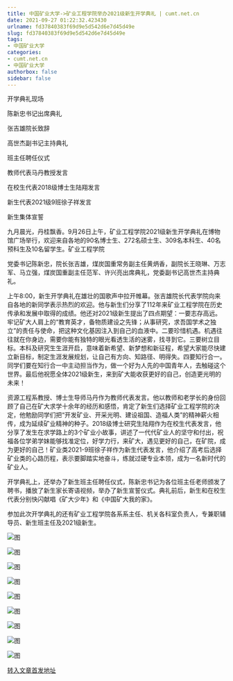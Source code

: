 ```yaml
---
title: 中国矿业大学->矿业工程学院举办2021级新生开学典礼 | cumt.net.cn
date: 2021-09-27 01:22:32.423430
urlname: fd37840383f69d9e5d542d6e7d45d49e
slug: fd37840383f69d9e5d542d6e7d45d49e
tags: 
- 中国矿业大学
categories:
- cumt.net.cn
- 中国矿业大学
authorbox: false
sidebar: false
---
```

开学典礼现场

陈新忠书记出席典礼

张吉雄院长致辞

高世杰副书记主持典礼

班主任聘任仪式

教师代表马丹教授发言

在校生代表2018级博士生陆翔发言

新生代表2021级9班徐子祥发言

新生集体宣誓

九月晨光，丹桂飘香。9月26日上午，矿业工程学院2021级新生开学典礼在博物馆广场举行，欢迎来自各地的90名博士生、272名硕士生、309名本科生、40名预科生及10名留学生。矿业工程学院
<!--more-->
党委书记陈新忠，院长张吉雄，煤炭国重常务副主任黄炳香，副院长王晓琳、万志军、马立强，煤炭国重副主任范军、许兴亮出席典礼，党委副书记高世杰主持典礼。

上午8:00，新生开学典礼在雄壮的国歌声中拉开帷幕。张吉雄院长代表学院向来自各地的新同学表示热烈的欢迎。他与新生们分享了112年来矿业工程学院在历史传承和发展中取得的成绩。他还对2021级新生提出了四点期望：一要志存高远。牢记矿大人肩上的“教育英才，备物质建设之先锋；从事研究，求吾国学术之独立”的责任与使命，把这种文化基因注入到自己的血液中。二要珍惜机遇。机遇往往就在你身边，需要你能有独特的眼光看透生活的迷雾，找寻到它。三要树立目标。本科及研究生生涯开启，意味着新希望、新梦想和新征程，希望大家能尽快建立新目标，制定生涯发展规划，让自己有方向、知路径、明得失。四要知行合一。同学们要在知行合一中主动担当作为，做一个好为人先的中国青年人，去触碰这个世界。最后他祝愿全体2021级新生，来到矿大能收获更好的自己，创造更光明的未来！

资源工程系教授、博士生导师马丹作为教师代表发言。他以教师和老学长的身份回顾了自己在矿大求学十余年的经历和感悟，肯定了新生们选择矿业工程学院的决定，他勉励同学们把“开发矿业、开采光明、建设祖国、造福人类”的精神薪火相传，成为延续矿业精神的种子。2018级博士研究生陆翔作为在校生代表发言，他分享了发生在求学路上的3个矿业小故事，讲述了一代代矿业人的坚守和付出，祝福各位学弟学妹能够找准定位，好学力行，来矿大，遇见更好的自己，在矿院，成为更好的自己！矿业类2021-9班徐子祥作为新生代表发言，他介绍了高考后选择矿业类的心路历程，表示要脚踏实地奋斗，练就过硬专业本领，成为一名新时代的矿业人。

开学典礼上，还举办了新生班主任聘任仪式，陈新忠书记为各位班主任老师颁发了聘书，播放了新生家长寄语视频，举办了新生宣誓仪式。典礼前后，新生和在校生代表分别快闪献唱《矿大少年》和《中国矿大我的家》。

参加此次开学典礼的还有矿业工程学院各系系主任、机关各科室负责人，专兼职辅导员、新生班主任及2021级新生。

![图](http://xwzx.cumt.edu.cn/_upload/article/images/41/1d/4b3985c5445da61ca2a5ccbaf051/62552b6e-30ee-4554-8b52-9bd818922272.jpg)

![图](http://xwzx.cumt.edu.cn/_upload/article/images/41/1d/4b3985c5445da61ca2a5ccbaf051/a669a012-945f-4e1c-b152-67fb07ba7ebb.jpg)

![图](http://xwzx.cumt.edu.cn/_upload/article/images/41/1d/4b3985c5445da61ca2a5ccbaf051/b913d4bb-a4d8-4ef3-8da4-97f320b58a6f.jpg)

![图](http://xwzx.cumt.edu.cn/_upload/article/images/41/1d/4b3985c5445da61ca2a5ccbaf051/77600553-d33c-4f57-bf30-1613bb4d1d70.jpg)

![图](http://xwzx.cumt.edu.cn/_upload/article/images/41/1d/4b3985c5445da61ca2a5ccbaf051/69753996-3e0d-4387-a19a-a335287a5131.jpg)

![图](http://xwzx.cumt.edu.cn/_upload/article/images/41/1d/4b3985c5445da61ca2a5ccbaf051/f2dc2257-71e5-4907-9cea-d5e1ed5c869d.jpg)

![图](http://xwzx.cumt.edu.cn/_upload/article/images/41/1d/4b3985c5445da61ca2a5ccbaf051/7c7f93e3-002e-44b8-b2ae-8cb76fdcfc82.jpg)

![图](http://xwzx.cumt.edu.cn/_upload/article/images/41/1d/4b3985c5445da61ca2a5ccbaf051/13a3b0f2-989d-4c16-8df4-156f6b3ecad7.jpg)

![图](http://xwzx.cumt.edu.cn/_upload/article/images/41/1d/4b3985c5445da61ca2a5ccbaf051/8cd50153-c6c3-426b-8e30-c8bfa8e29d25.jpg)

[转入文章首发地址](http://xwzx.cumt.edu.cn/46/1f/c523a607775/page.htm)